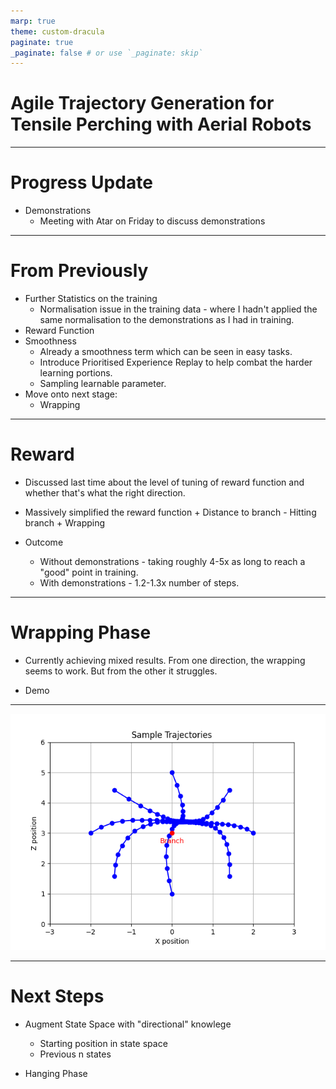 ```yaml
---
marp: true
theme: custom-dracula
paginate: true
_paginate: false # or use `_paginate: skip`
---
```


# Agile Trajectory Generation for Tensile Perching with Aerial Robots

---
# Progress Update
- Demonstrations
  - Meeting with Atar on Friday to discuss demonstrations

---
# From Previously
- Further Statistics on the training
  - Normalisation issue in the training data - where I hadn't applied the same normalisation to the demonstrations as I had in training.
- Reward Function
- Smoothness
  - Already a smoothness term which can be seen in easy tasks.
  - Introduce Prioritised Experience Replay to help combat the harder learning portions.
  - Sampling learnable parameter.
- Move onto next stage:
  - Wrapping


---
# Reward
- Discussed last time about the level of tuning of reward function and whether that's what the right direction.

- Massively simplified the reward function
\+ Distance to branch
\-  Hitting branch
\+ Wrapping

- Outcome
  - Without demonstrations - taking roughly 4-5x as long to reach a "good" point in training.
  - With demonstrations - 1.2-1.3x number of steps.

---
# Wrapping Phase
- Currently achieving mixed results. From one direction, the wrapping seems to work. But from the other it struggles.

- Demo


---
![h:570](./sample_trajectories.png)


---
# Next Steps
- Augment State Space with "directional" knowlege
  - Starting position in state space
  - Previous n states

- Hanging Phase
